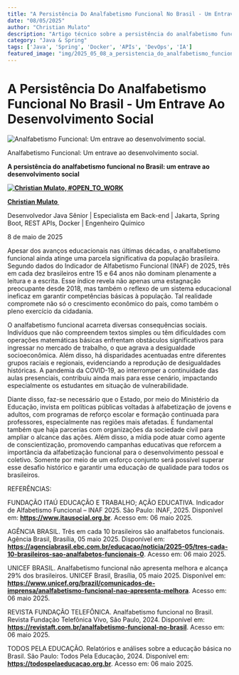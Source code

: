 ```yaml
---
title: "A Persistência Do Analfabetismo Funcional No Brasil - Um Entrave Ao Desenvolvimento Social"
date: "08/05/2025"
author: "Christian Mulato"
description: "Artigo técnico sobre a persistência do analfabetismo funcional no brasil - um entrave ao desenvolvimento social"
category: "Java & Spring"
tags: ['Java', 'Spring', 'Docker', 'APIs', 'DevOps', 'IA']
featured_image: "img/2025_05_08_a_persistencia_do_analfabetismo_funcional_no_brasil_um_entrave_ao_desenvolvimento_social_featured.jpg"
---
```


# A Persistência Do Analfabetismo Funcional No Brasil - Um Entrave Ao Desenvolvimento Social

![Analfabetismo Funcional: Um entrave ao desenvolvimento social.](img/image_not_found.png)

Analfabetismo Funcional: Um entrave ao desenvolvimento social\.

__A persistência do analfabetismo funcional no Brasil: um entrave ao desenvolvimento social__

__[![Christian Mulato, #OPEN_TO_WORK](img/image_not_found.png)](https://www.linkedin.com/in/chmulato/)__

__[Christian Mulato ](https://www.linkedin.com/in/chmulato/)__

Desenvolvedor Java Sênior | Especialista em Back\-end | Jakarta, Spring Boot, REST APIs, Docker | Engenheiro Químico

8 de maio de 2025

Apesar dos avanços educacionais nas últimas décadas, o analfabetismo funcional ainda atinge uma parcela significativa da população brasileira\. Segundo dados do Indicador de Alfabetismo Funcional \(INAF\) de 2025, três em cada dez brasileiros entre 15 e 64 anos não dominam plenamente a leitura e a escrita\. Esse índice revela não apenas uma estagnação preocupante desde 2018, mas também o reflexo de um sistema educacional ineficaz em garantir competências básicas à população\. Tal realidade compromete não só o crescimento econômico do país, como também o pleno exercício da cidadania\.

O analfabetismo funcional acarreta diversas consequências sociais\. Indivíduos que não compreendem textos simples ou têm dificuldades com operações matemáticas básicas enfrentam obstáculos significativos para ingressar no mercado de trabalho, o que agrava a desigualdade socioeconômica\. Além disso, há disparidades acentuadas entre diferentes grupos raciais e regionais, evidenciando a reprodução de desigualdades históricas\. A pandemia da COVID\-19, ao interromper a continuidade das aulas presenciais, contribuiu ainda mais para esse cenário, impactando especialmente os estudantes em situação de vulnerabilidade\.

Diante disso, faz\-se necessário que o Estado, por meio do Ministério da Educação, invista em políticas públicas voltadas à alfabetização de jovens e adultos, com programas de reforço escolar e formação continuada para professores, especialmente nas regiões mais afetadas\. É fundamental também que haja parcerias com organizações da sociedade civil para ampliar o alcance das ações\. Além disso, a mídia pode atuar como agente de conscientização, promovendo campanhas educativas que reforcem a importância da alfabetização funcional para o desenvolvimento pessoal e coletivo\. Somente por meio de um esforço conjunto será possível superar esse desafio histórico e garantir uma educação de qualidade para todos os brasileiros\.

REFERÊNCIAS:

FUNDAÇÃO ITAÚ EDUCAÇÃO E TRABALHO; AÇÃO EDUCATIVA\. Indicador de Alfabetismo Funcional – INAF 2025\. São Paulo: INAF, 2025\. Disponível em: [__https://www\.itausocial\.org\.br__](https://www.itausocial.org.br/)\. Acesso em: 06 maio 2025\.

AGÊNCIA BRASIL\. Três em cada 10 brasileiros são analfabetos funcionais\. Agência Brasil, Brasília, 05 maio 2025\. Disponível em: [__https://agenciabrasil\.ebc\.com\.br/educacao/noticia/2025\-05/tres\-cada\-10\-brasileiros\-sao\-analfabetos\-funcionais\-0__](https://agenciabrasil.ebc.com.br/educacao/noticia/2025-05/tres-cada-10-brasileiros-sao-analfabetos-funcionais-0)\. Acesso em: 06 maio 2025\.

UNICEF BRASIL\. Analfabetismo funcional não apresenta melhora e alcança 29% dos brasileiros\. UNICEF Brasil, Brasília, 05 maio 2025\. Disponível em: [__https://www\.unicef\.org/brazil/comunicados\-de\-imprensa/analfabetismo\-funcional\-nao\-apresenta\-melhora__](https://www.unicef.org/brazil/comunicados-de-imprensa/analfabetismo-funcional-nao-apresenta-melhora)\. Acesso em: 06 maio 2025\.

REVISTA FUNDAÇÃO TELEFÔNICA\. Analfabetismo funcional no Brasil\. Revista Fundação Telefônica Vivo, São Paulo, 2024\. Disponível em: [__https://revistaft\.com\.br/analfabetismo\-funcional\-no\-brasil__](https://revistaft.com.br/analfabetismo-funcional-no-brasil)\. Acesso em: 06 maio 2025\.

TODOS PELA EDUCAÇÃO\. Relatórios e análises sobre a educação básica no Brasil\. São Paulo: Todos Pela Educação, 2024\. Disponível em: [__https://todospelaeducacao\.org\.br__](https://todospelaeducacao.org.br/)\. Acesso em: 06 maio 2025\.

